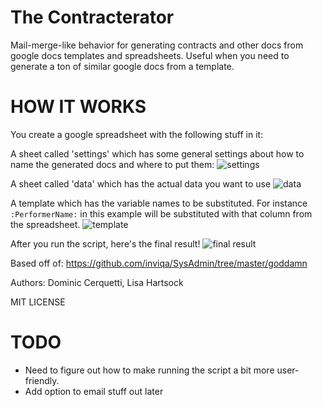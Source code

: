 # The Contracterator
Mail-merge-like behavior for generating contracts and other docs from google docs templates and spreadsheets. Useful when you need to generate a ton of similar google docs from a template. 

# HOW IT WORKS

You create a google spreadsheet with the following stuff in it:

A sheet called 'settings' which has some general settings about how to name the generated docs and where to put them:
![settings](http://i.imgur.com/WW4Rn2x.png)

A sheet called 'data' which has the actual data you want to use
![data](http://i.imgur.com/OwDRVDz.png)

A template which has the variable names to be substituted.  For instance ```:PerformerName:``` in this example will be substituted with that column from the spreadsheet.
![template](http://i.imgur.com/XpqdFmp.png)

After you run the script, here's the final result!
![final result](http://i.imgur.com/Tex37Kn.png)

Based off of:
https://github.com/inviqa/SysAdmin/tree/master/goddamn

Authors: Dominic Cerquetti, Lisa Hartsock

MIT LICENSE

# TODO
- Need to figure out how to make running the script a bit more user-friendly.
- Add option to email stuff out later
